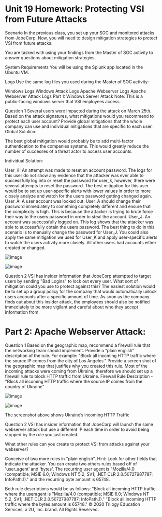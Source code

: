 # Unit 19 Homework: Protecting VSI from Future Attacks
Scenario
In the previous class, you set up your SOC and monitored attacks from JobeCorp. Now, you will need to design mitigation strategies to protect VSI from future attacks.

You are tasked with using your findings from the Master of SOC activity to answer questions about mitigation strategies.

System Requirements
You will be using the Splunk app located in the Ubuntu VM.

Logs
Use the same log files you used during the Master of SOC activity:

Windows Logs
Windows Attack Logs
Apache Webserver Logs
Apache Webserver Attack Logs
Part 1: Windows Server Attack
Note: This is a public-facing windows server that VSI employees access.

Question 1
Several users were impacted during the attack on March 25th.
Based on the attack signatures, what mitigations would you recommend to protect each user account? Provide global mitigations that the whole company can use and individual mitigations that are specific to each user.
Global Solution:

The best global mitigation would probably be to add multi-factor authentication to the companies systems. This would greatly reduce the number of successes of a threat actor to access user accounts.

Individual Solution:

User_K: An attempt was made to reset an account password.
The logs for this user do not show any evidence that the attacker was ever able to successfully log into or reset the password for user_k, however, there were several attempts to reset the password.
The best mitigation for this user would be to set up user-specific alerts with lower values in order to more closely analyze and watch for the users password getting changed again.
User_A: A user account was locked out.
User_A should change their password immediately to something completely different and ensure that the complexity is high. This is because the attacker is trying to brute force their way to the users password in order to steal the account.
User_J: An account was successfully logged on.
This log shows that the attacker was able to successfully obtain the users password.
The best thing to do in this scenario is to manually change the password for User_J.
You could also apply the same mitigation we used for User_K and apply user-specific alerts to watch the users activity more closely.
All other users had accounts either created or changed.

![image](https://user-images.githubusercontent.com/93474690/146814570-704ff9f1-8c11-4942-a5d8-60bdef058793.png)

![image](https://user-images.githubusercontent.com/93474690/146814602-09a876aa-2b5f-4097-9340-371bc60fe0ee.png)

Question 2
VSI has insider information that JobeCorp attempted to target users by sending "Bad Logins" to lock out every user.
What sort of mitigation could you use to protect against this?
The easiest solution would be to set up a group policy for the company that would automatically unlock users accounts after a specific amount of time.
As soon as the company finds out about this insider attack, the employees should also be notified immediately to be more vigilant and careful about who they accept information from.

# Part 2: Apache Webserver Attack:
Question 1
Based on the geographic map, recommend a firewall rule that the networking team should implement.
Provide a "plain english" description of the rule.
For example: "Block all incoming HTTP traffic where the source IP comes from the city of Los Angeles."
Provide a screen shot of the geographic map that justifies why you created this rule.
Most of the incoming attacks were coming from Ukraine, therefore we should set up a firewall rule to block HTTP traffic from Ukraine.
Firewall Rule Description - "Block all incoming HTTP traffic where the source IP comes from the country of Ukraine"

![image](https://user-images.githubusercontent.com/93474690/146814704-d486db2e-cd40-4d36-9621-d05851591e0b.png)

![image](https://user-images.githubusercontent.com/93474690/146814734-9f51623a-a705-42bf-b7e7-a689e61a71a8.png)

The screenshot above shows Ukraine’s incoming HTTP Traffic

Question 2
VSI has insider information that JobeCorp will launch the same webserver attack but use a different IP each time in order to avoid being stopped by the rule you just created.

What other rules can you create to protect VSI from attacks against your webserver?

Conceive of two more rules in "plain english".
Hint: Look for other fields that indicate the attacker.
You can create two others rules based off of 'user_agent' and 'bytes'. The recurring user agent is "Mozilla/4.0 (compatible; MSIE 6.0; Windows NT 5.2; SV1; .NET CLR 2.0.50727987787; InfoPath.1)." and the recurring byte amount is 65748.

Both rule descriptions would be as follows:
"Block all incoming HTTP traffic where the useragent is "Mozilla/4.0 (compatible; MSIE 6.0; Windows NT 5.2; SV1; .NET CLR 2.0.50727987787; InfoPath.1)."
"Block all incoming HTTP traffic where the bytes amount is 65748."
© 2020 Trilogy Education Services, a 2U, Inc. brand. All Rights Reserved.
